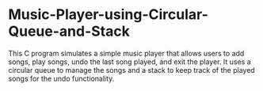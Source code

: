 # Music-Player-using-Circular-Queue-and-Stack

This C program simulates a simple music player that allows users to add songs, play songs, undo the last song played, and exit the player. It uses a circular queue to manage the songs and a stack to keep track of the played songs for the undo functionality.
